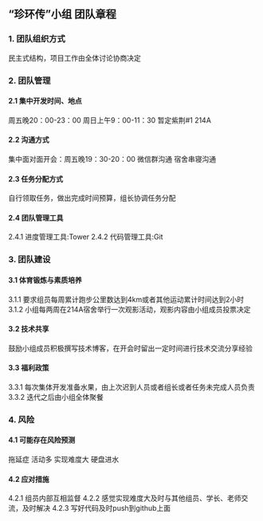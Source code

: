 ## “珍环传”小组 团队章程

### 1. 团队组织方式
民主式结构，项目工作由全体讨论协商决定

### 2. 团队管理

#### 2.1 集中开发时间、地点
周五晚20：00-23：00
周日上午9：00-11：30
暂定紫荆#1 214A

#### 2.2 沟通方式
集中面对面开会：周五晚19：30-20：00
微信群沟通
宿舍串寝沟通

#### 2.3 任务分配方式
自行领取任务，做出完成时间预算，组长协调任务分配

#### 2.4 团队管理工具
2.4.1 进度管理工具:Tower
2.4.2 代码管理工具:Git

### 3. 团队建设

#### 3.1 体育锻炼与素质培养
3.1.1 要求组员每周累计跑步公里数达到4km或者其他运动累计时间达到2小时
3.1.2 小组每两周在214A宿舍举行一次观影活动，观影内容由小组成员投票决定

#### 3.2 技术共享
鼓励小组成员积极撰写技术博客，在开会时留出一定时间进行技术交流分享经验

#### 3.3 福利政策
3.3.1 每次集体开发准备水果，由上次迟到人员或者组长或者任务未完成人员负责
3.3.2 迭代之后由小组全体聚餐

### 4. 风险

#### 4.1 可能存在风险预测
拖延症
活动多
实现难度大
硬盘进水

#### 4.2 应对措施
4.2.1 组员内部互相监督
4.2.2 感觉实现难度大及时与其他组员、学长、老师交流，及时解决
4.2.3 写好代码及时push到github上面



